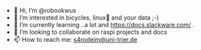 - 👋 Hi, I’m @robookwus
- 👀 I’m interested in bicycles, linux🐧 and your data ;-)
- 🌱 I’m currently learning ..a lot and https://docs.slackware.com/ .
- 💞️ I’m looking to collaborate on raspi projects and docs
- 📫 How to reach me: s4rodeim@uni-trier.de

<!---
robookwus/robookwus is a ✨ special ✨ repository because its `README.md` (this file) appears on your GitHub profile.
You can click the Preview link to take a look at your changes.
--->
